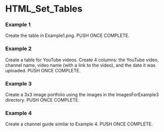 # HTML_Set_Tables

### Example 1
Create the table in Example1.png. PUSH ONCE COMPLETE.

### Example 2
Create a table for YouTube videos. Create 4 columns: the YouTube video, channel name, video name (with a link to the video), and the date it was uploaded. PUSH ONCE COMPLETE.

### Example 3
Create a 3x3 image portfolio using the images in the ImagesForExample3 directory. PUSH ONCE COMPLETE.

### Example 4
Create a channel guide similar to Example 4. PUSH ONCE COMPLETE.
